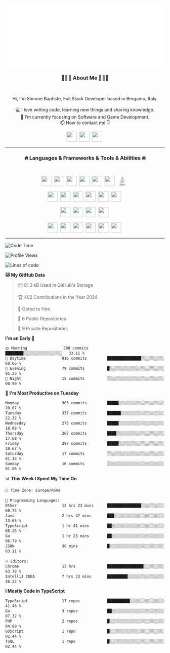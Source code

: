 ![Typing SVG](https://github.com/Silimim/Silimim/blob/main/assets/silimim_small.gif)

###
<h3 align="center">👨🏽‍💻 About Me 👨🏽‍💻</h3><br>
<p align="center">
  Hi, I'm Simone Baptiste, Full Stack Developer based in Bergamo, Italy.
  <br>
  <br>
  💻 I love writing code, learning new things and sharing knowledge.
  <br>
  🎯 I’m currently focusing on Software and Game Development. 
  <br>
  📫 How to contact me 👇
</p>
<p align="center">
<a href="https://www.linkedin.com/in/simone-baptiste-5b5668199/"><img height="32" width="32" src="https://cdn.simpleicons.org/linkedin" /></a>&nbsp;
<a href="https://www.instagram.com/simone_baptiste/"><img height="32" width="32" src="https://cdn.simpleicons.org/instagram" /></a>&nbsp;
<a href="mailto:baptistesimone19@gmail.com"><img height="32" width="32" src="https://cdn.simpleicons.org/gmail" /></a>&nbsp;
</p>
<hr>
<h3 align="center">🔥 Languages & Frameworks & Tools & Abilities 🔥</h3><br>
<p align="center">
<img height="32" width="32" src="https://cdn.simpleicons.org/javascript" />&nbsp;
<img height="32" width="32" src="https://cdn.simpleicons.org/typescript" />&nbsp;
<img height="32" width="32" src="https://cdn.simpleicons.org/html5" />&nbsp;
<img height="32" width="32" src="https://cdn.simpleicons.org/css3" />&nbsp;
<img height="32" width="32" src="https://cdn.simpleicons.org/dart" />&nbsp;
<img height="32" width="32" src="https://cdn.simpleicons.org/python" />&nbsp;
<img height="32" width="32" src="https://github.com/Silimim/Silimim/blob/main/assets/java.svg" />&nbsp;
</p>
<p align="center">
<img height="32" width="32" src="https://cdn.simpleicons.org/angular/c3002f" />&nbsp;
<img height="32" width="32" src="https://cdn.simpleicons.org/react" />&nbsp;
<img height="32" width="32" src="https://cdn.simpleicons.org/flutter" />&nbsp;
<img height="32" width="32" src="https://cdn.simpleicons.org/springboot" />&nbsp;
<img height="32" width="32" src="https://cdn.simpleicons.org/unity" />&nbsp;
<img height="32" width="32" src="https://cdn.simpleicons.org/godotengine" />&nbsp;
</p>
<p align="center">
<img height="32" width="32" src="https://cdn.simpleicons.org/mysql" />&nbsp;
<img height="32" width="32" src="https://cdn.simpleicons.org/sqlite" />&nbsp;
<img height="32" width="32" src="https://cdn.simpleicons.org/mongodb" />&nbsp;
<img height="32" width="32" src="https://cdn.simpleicons.org/docker" />&nbsp;
</p>
<p align="center">
<img height="32" width="32" src="https://cdn.simpleicons.org/git" />&nbsp;
<img height="32" width="32" src="https://cdn.simpleicons.org/github" />&nbsp;
<img height="32" width="32" src="https://cdn.simpleicons.org/intellijidea" />&nbsp;
<img height="32" width="32" src="https://cdn.simpleicons.org/visualstudiocode" />&nbsp;
<img height="32" width="32" src="https://cdn.simpleicons.org/adobephotoshop" />&nbsp;
<img height="32" width="32" src="https://cdn.simpleicons.org/adobeillustrator" />&nbsp;
</p>
<hr>

<!--START_SECTION:waka-->
![Code Time](http://img.shields.io/badge/Code%20Time-958%20hrs%2018%20mins-blue)

![Profile Views](http://img.shields.io/badge/Profile%20Views-0-blue)

![Lines of code](https://img.shields.io/badge/From%20Hello%20World%20I%27ve%20Written-13.3%20million%20lines%20of%20code-blue)

**🐱 My GitHub Data** 

> 📦 81.3 kB Used in GitHub's Storage 
 > 
> 🏆 402 Contributions in the Year 2024
 > 
> 💼 Opted to Hire
 > 
> 📜 6 Public Repositories 
 > 
> 🔑 9 Private Repositories 
 > 
**I'm an Early 🐤** 

```text
🌞 Morning                500 commits         ████████░░░░░░░░░░░░░░░░░   33.11 % 
🌆 Daytime                916 commits         ███████████████░░░░░░░░░░   60.66 % 
🌃 Evening                79 commits          █░░░░░░░░░░░░░░░░░░░░░░░░   05.23 % 
🌙 Night                  15 commits          ░░░░░░░░░░░░░░░░░░░░░░░░░   00.99 % 
```
📅 **I'm Most Productive on Tuesday** 

```text
Monday                   303 commits         █████░░░░░░░░░░░░░░░░░░░░   20.07 % 
Tuesday                  337 commits         ██████░░░░░░░░░░░░░░░░░░░   22.32 % 
Wednesday                273 commits         █████░░░░░░░░░░░░░░░░░░░░   18.08 % 
Thursday                 267 commits         ████░░░░░░░░░░░░░░░░░░░░░   17.68 % 
Friday                   297 commits         █████░░░░░░░░░░░░░░░░░░░░   19.67 % 
Saturday                 17 commits          ░░░░░░░░░░░░░░░░░░░░░░░░░   01.13 % 
Sunday                   16 commits          ░░░░░░░░░░░░░░░░░░░░░░░░░   01.06 % 
```


📊 **This Week I Spent My Time On** 

```text
🕑︎ Time Zone: Europe/Rome

💬 Programming Languages: 
Other                    12 hrs 23 mins      ███████████████░░░░░░░░░░   60.73 % 
Java                     2 hrs 47 mins       ███░░░░░░░░░░░░░░░░░░░░░░   13.65 % 
TypeScript               1 hr 41 mins        ██░░░░░░░░░░░░░░░░░░░░░░░   08.26 % 
Go                       1 hr 23 mins        ██░░░░░░░░░░░░░░░░░░░░░░░   06.79 % 
JSON                     38 mins             █░░░░░░░░░░░░░░░░░░░░░░░░   03.11 % 

🔥 Editors: 
Chrome                   13 hrs              ████████████████░░░░░░░░░   63.78 % 
IntelliJ IDEA            7 hrs 23 mins       █████████░░░░░░░░░░░░░░░░   36.22 % 
```

**I Mostly Code in TypeScript** 

```text
TypeScript               17 repos            ██████████░░░░░░░░░░░░░░░   41.46 % 
Go                       3 repos             ██░░░░░░░░░░░░░░░░░░░░░░░   07.32 % 
PHP                      2 repos             █░░░░░░░░░░░░░░░░░░░░░░░░   04.88 % 
GDScript                 1 repo              █░░░░░░░░░░░░░░░░░░░░░░░░   02.44 % 
TSQL                     1 repo              █░░░░░░░░░░░░░░░░░░░░░░░░   02.44 % 
```




<!--END_SECTION:waka-->
